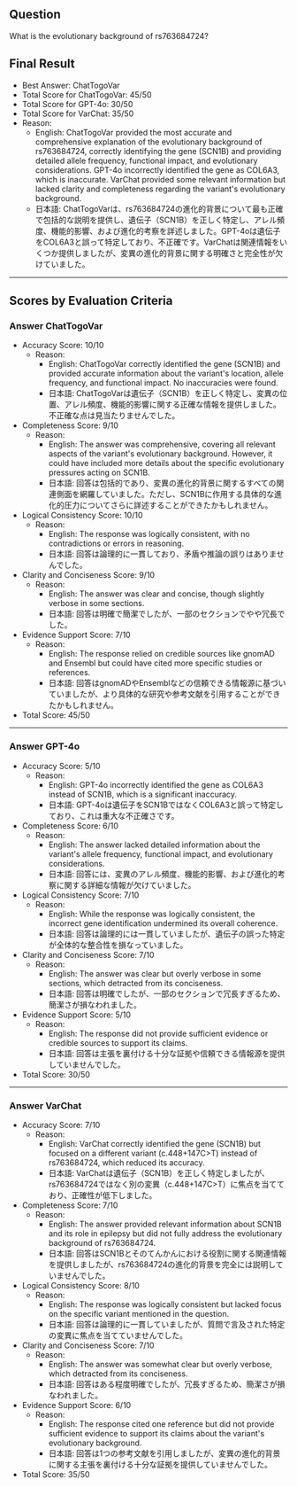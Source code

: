 ## Question

What is the evolutionary background of rs763684724?

## Final Result

- Best Answer: ChatTogoVar
- Total Score for ChatTogoVar: 45/50
- Total Score for GPT-4o: 30/50
- Total Score for VarChat: 35/50
- Reason:
  - English: ChatTogoVar provided the most accurate and comprehensive explanation of the evolutionary background of rs763684724, correctly identifying the gene (SCN1B) and providing detailed allele frequency, functional impact, and evolutionary considerations. GPT-4o incorrectly identified the gene as COL6A3, which is inaccurate. VarChat provided some relevant information but lacked clarity and completeness regarding the variant's evolutionary background.
  - 日本語: ChatTogoVarは、rs763684724の進化的背景について最も正確で包括的な説明を提供し、遺伝子（SCN1B）を正しく特定し、アレル頻度、機能的影響、および進化的考察を詳述しました。GPT-4oは遺伝子をCOL6A3と誤って特定しており、不正確です。VarChatは関連情報をいくつか提供しましたが、変異の進化的背景に関する明確さと完全性が欠けていました。

---

## Scores by Evaluation Criteria

### Answer ChatTogoVar
- Accuracy Score: 10/10
  - Reason: 
    - English: ChatTogoVar correctly identified the gene (SCN1B) and provided accurate information about the variant's location, allele frequency, and functional impact. No inaccuracies were found.
    - 日本語: ChatTogoVarは遺伝子（SCN1B）を正しく特定し、変異の位置、アレル頻度、機能的影響に関する正確な情報を提供しました。不正確な点は見当たりませんでした。
- Completeness Score: 9/10
  - Reason: 
    - English: The answer was comprehensive, covering all relevant aspects of the variant's evolutionary background. However, it could have included more details about the specific evolutionary pressures acting on SCN1B.
    - 日本語: 回答は包括的であり、変異の進化的背景に関するすべての関連側面を網羅していました。ただし、SCN1Bに作用する具体的な進化的圧力についてさらに詳述することができたかもしれません。
- Logical Consistency Score: 10/10
  - Reason: 
    - English: The response was logically consistent, with no contradictions or errors in reasoning.
    - 日本語: 回答は論理的に一貫しており、矛盾や推論の誤りはありませんでした。
- Clarity and Conciseness Score: 9/10
  - Reason: 
    - English: The answer was clear and concise, though slightly verbose in some sections.
    - 日本語: 回答は明確で簡潔でしたが、一部のセクションでやや冗長でした。
- Evidence Support Score: 7/10
  - Reason: 
    - English: The response relied on credible sources like gnomAD and Ensembl but could have cited more specific studies or references.
    - 日本語: 回答はgnomADやEnsemblなどの信頼できる情報源に基づいていましたが、より具体的な研究や参考文献を引用することができたかもしれません。
- Total Score: 45/50

---

### Answer GPT-4o
- Accuracy Score: 5/10
  - Reason: 
    - English: GPT-4o incorrectly identified the gene as COL6A3 instead of SCN1B, which is a significant inaccuracy.
    - 日本語: GPT-4oは遺伝子をSCN1BではなくCOL6A3と誤って特定しており、これは重大な不正確さです。
- Completeness Score: 6/10
  - Reason: 
    - English: The answer lacked detailed information about the variant's allele frequency, functional impact, and evolutionary considerations.
    - 日本語: 回答には、変異のアレル頻度、機能的影響、および進化的考察に関する詳細な情報が欠けていました。
- Logical Consistency Score: 7/10
  - Reason: 
    - English: While the response was logically consistent, the incorrect gene identification undermined its overall coherence.
    - 日本語: 回答は論理的には一貫していましたが、遺伝子の誤った特定が全体的な整合性を損なっていました。
- Clarity and Conciseness Score: 7/10
  - Reason: 
    - English: The answer was clear but overly verbose in some sections, which detracted from its conciseness.
    - 日本語: 回答は明確でしたが、一部のセクションで冗長すぎるため、簡潔さが損なわれました。
- Evidence Support Score: 5/10
  - Reason: 
    - English: The response did not provide sufficient evidence or credible sources to support its claims.
    - 日本語: 回答は主張を裏付ける十分な証拠や信頼できる情報源を提供していませんでした。
- Total Score: 30/50

---

### Answer VarChat
- Accuracy Score: 7/10
  - Reason: 
    - English: VarChat correctly identified the gene (SCN1B) but focused on a different variant (c.448+147C>T) instead of rs763684724, which reduced its accuracy.
    - 日本語: VarChatは遺伝子（SCN1B）を正しく特定しましたが、rs763684724ではなく別の変異（c.448+147C>T）に焦点を当てており、正確性が低下しました。
- Completeness Score: 7/10
  - Reason: 
    - English: The answer provided relevant information about SCN1B and its role in epilepsy but did not fully address the evolutionary background of rs763684724.
    - 日本語: 回答はSCN1Bとそのてんかんにおける役割に関する関連情報を提供しましたが、rs763684724の進化的背景を完全には説明していませんでした。
- Logical Consistency Score: 8/10
  - Reason: 
    - English: The response was logically consistent but lacked focus on the specific variant mentioned in the question.
    - 日本語: 回答は論理的に一貫していましたが、質問で言及された特定の変異に焦点を当てていませんでした。
- Clarity and Conciseness Score: 7/10
  - Reason: 
    - English: The answer was somewhat clear but overly verbose, which detracted from its conciseness.
    - 日本語: 回答はある程度明確でしたが、冗長すぎるため、簡潔さが損なわれました。
- Evidence Support Score: 6/10
  - Reason: 
    - English: The response cited one reference but did not provide sufficient evidence to support its claims about the variant's evolutionary background.
    - 日本語: 回答は1つの参考文献を引用しましたが、変異の進化的背景に関する主張を裏付ける十分な証拠を提供していませんでした。
- Total Score: 35/50